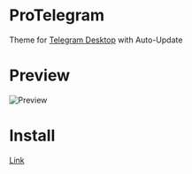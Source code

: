 # ProTelegram
Theme for [Telegram Desktop](https://github.com/telegramdesktop/tdesktop) with Auto-Update

# Preview
![Preview](https://prochopa.github.io/ProTelegram/ProTelegram.png)

# Install
[Link](https://t.me/addtheme/ProTelegram)
